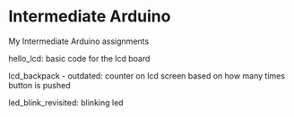 # Intermediate Arduino

My Intermediate Arduino assignments

hello_lcd:
basic code for the lcd board

lcd_backpack - outdated:
counter on lcd screen based on how many times button is pushed

led_blink_revisited:
blinking led
